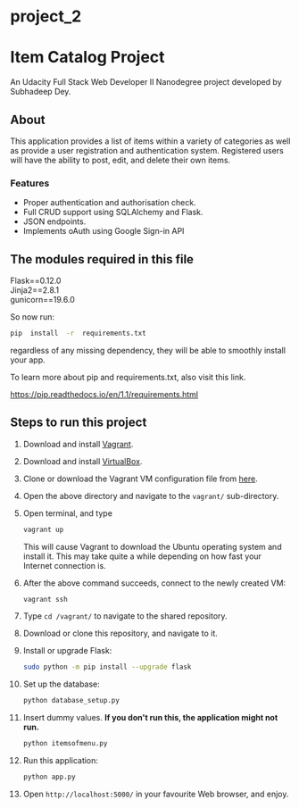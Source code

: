 # project_2
# Item Catalog Project
An Udacity Full Stack Web Developer II Nanodegree project developed by Subhadeep Dey.

## About
This application provides a list of items within a variety of categories as well as provide a user registration and authentication system. Registered users will have the ability to post, edit, and delete their own items.

### Features
- Proper authentication and authorisation check.
- Full CRUD support using SQLAlchemy and Flask.
- JSON endpoints.
- Implements oAuth using Google Sign-in API

## The modules required in this file
Flask==0.12.0  
Jinja2==2.8.1  
gunicorn==19.6.0

So now run:

   ```bash
   pip  install  -r  requirements.txt
   ```
   regardless of any missing dependency, they will be able to smoothly install your app.

To learn more about pip and requirements.txt, also visit this link.

https://pip.readthedocs.io/en/1.1/requirements.html

## Steps to run this project

1. Download and install [Vagrant](https://www.vagrantup.com/downloads.html).

2. Download and install [VirtualBox](https://www.virtualbox.org/wiki/Downloads).

3. Clone or download the Vagrant VM configuration file from [here](https://github.com/udacity/fullstack-nanodegree-vm).

4. Open the above directory and navigate to the `vagrant/` sub-directory.

5. Open terminal, and type

   ```bash
   vagrant up
   ```

   This will cause Vagrant to download the Ubuntu operating system and install it. This may take quite a while depending on how fast your Internet connection is.

6. After the above command succeeds, connect to the newly created VM:

   ```bash
   vagrant ssh
   ```

8. Type `cd /vagrant/` to navigate to the shared repository.

9. Download or clone this repository, and navigate to it.

11. Install or upgrade Flask:
    ```bash
    sudo python -m pip install --upgrade flask
    ```
12. Set up the database:
    ```bash
    python database_setup.py
    ```
13. Insert dummy values. **If you don't run this, the application might not run.**
    ```bash
    python itemsofmenu.py
    ```
14. Run this application:
    ```bash
    python app.py
    ```
15. Open `http://localhost:5000/` in your favourite Web browser, and enjoy.
